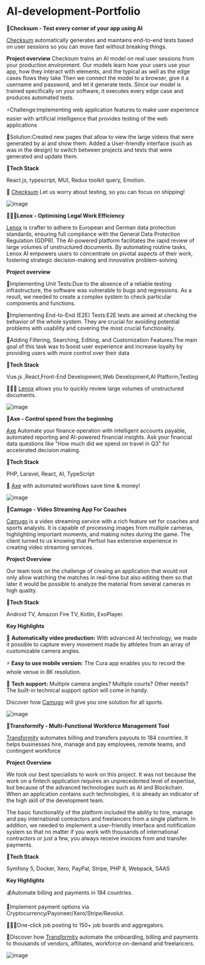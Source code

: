 # AI-development-Portfolio

**💜Checksum - Test every corner of your app using AI**

[Checksum](https://checksum.ai/) automatically generates and maintains end-to-end tests based on user sessions so you can move fast without breaking things.

**Project overview**
Checksum trains an AI model on real user sessions from your production environment. Our models learn how your users use your app, how they interact with elements, and the typical as well as the edge cases flows they take
Then we connect the model to a browser, give it a username and password, and let it generate tests. Since our model is trained specifically on your software, it executes every edge case and produces automated tests.

⚡️Challenge:Implementing web application features to make user experience easier with artificial intelligence that provides testing of the web applications

🌟Solution:Created new pages that allow to view the large videos that were generated by ai and show them. Added a User-friendly interface (such as was in the design) to switch between projects and tests that were generated and update them.

**🧠Tech Stack**

React.js, typescript, MUI, Redux toolkit query, Emotion.

💜 [Checksum](https://checksum.ai/) Let us worry about testing, so you can focus on shipping!

![image](https://github.com/user-attachments/assets/3def1a6f-21d3-42df-8deb-1093fd43fff6)

**👩🏼‍⚖️Lenox - Optimising Legal Work Efficiency**

[Lenox](https://lenox.ai/) is crafter to adhere to European and German data protection standards, ensuring full compliance with the General Data Protection Regulation (GDPR). The AI-powered platform facilitates the rapid review of large volumes of unstructured documents. By automating routine tasks, Lenox AI empowers users to concentrate on pivotal aspects of their work, fostering strategic decision-making and innovative problem-solving

**Project overview**

📍Implementing Unit Tests:Due to the absence of a reliable testing infrastructure, the software was vulnerable to bugs and regressions. As a result, we needed to create a complex system to check particular components and functions.

📍Implementing End-to-End (E2E) Tests:E2E tests are aimed at checking the behavior of the whole system. They are crucial for avoiding potential problems with usability and covering the most crucial functionality.

📍Adding Filtering, Searching, Editing, and Customization Features:The main goal of this task was to boost user experience and increase loyalty by providing users with more control over their data

**🧠Tech Stack**

Vue.js ,React,Front-End Development,Web Development,AI Platform,Testing

👩🏼‍⚖️ [Lenox](https://lenox.ai/) allows you to quickly review large volumes of unstructured documents.

![image](https://github.com/user-attachments/assets/87525b61-3625-4325-a41a-3480cee78c6b)


**🧾Axe - Control spend from the beginning**

[Axe](https://joinaxe.io/) Automate your finance operation with intelligent accounts payable, automated reporting and AI-powered financial insights. Ask your financial data questions like "How much did we spend on travel in Q3" for accelerated decision making.

**🧠Tech Stack**

PHP, Laravel, React, AI, TypeScript

🧾 [Axe](https://joinaxe.io/) with automated workflows save time & money!

![image](https://github.com/user-attachments/assets/ffa176a6-d48f-4841-9c7d-77bb72099274)

**🎥Camugo - Video Streaming App For Coaches**

[Camugo](https://www.camugo.com/) is a video streaming service with a rich feature set for coaches and sports analysts. It is capable of processing images from multiple cameras, highlighting important moments, and making notes during the game. The client turned to us knowing that Perfsol has extensive experience in creating video streaming services.

**Project Overview**

Our team took on the challenge of creaing an application that would not only allow watching the matches in real-time but also editing them so that later it would be possible to analyze the material from several cameras in high quality.

**🧠Tech Stack**

Android TV, Amazon Fire TV, Kotlin, ExoPlayer.

**Key Highlights**

🎨 **Automatically video production:** With advanced AI technology, we made it possible to capture every movement made by athletes from an array of customizable camera angles.

⚡ **Easy to use mobile version:** The Cura app enables you to record the whole venue in 8K resolution.

🔗 **Tech support:** Multiple camera angles? Multiple courts? Other needs? The built-in technical support option will come in handy.

Discover how [Camugo](https://www.camugo.com/) will give you one solution for all sports.

![image](https://github.com/user-attachments/assets/0976ec2b-cb6e-4a4f-95e3-cdb43625e3b1)

**🧾Transformify - Multi-Functional Workforce Management Tool**

[Transformity](https://www.transformify.org/) automates billing and transfers payouts to 184 countries. It helps businesses hire, manage and pay employees, remote teams, and contingent workforce

**Project Overview**

We took our best specialists to work on this project. It was not because the work on a fintech application requires an unprecedented level of expertise, but because of the advanced technologies such as AI and Blockchain. When an application contains such technologies, it is already an indicator of the high skill of the development team.

The basic functionality of the platform included the ability to hire, manage and pay international contractors and freelancers from a single platform. In addition, we needed to implement a user-friendly interface and notification system so that no matter if you work with thousands of international contractors or just a few, you always receive invoices from and transfer payments.

**🧠Tech Stack**

Symfony 5, Docker, Xero, PayPal, Stripe, PHP 8, Webpack, SAAS

**Key Highlights**

💰Automate billing and payments in 184 countries.

🧾Implement payment options via Cryptocurrency/Payoneer/Xero/Stripe/Revolut.

🧑🏼‍💻One-click job posting to 150+ job boards and aggregators.

🧾Discover how [Transformity](https://www.transformify.org/) automate the onboarding, billing and payments to thousands of vendors, affiliates, workforce on-demand and freelancers.

![image](https://perfsol.tech/_next/image?url=https%3A%2F%2Fapi.perfsol.tech%2Fuploads%2FTransformify_1_2x_418bac3f5c.png&w=1920&q=75)




